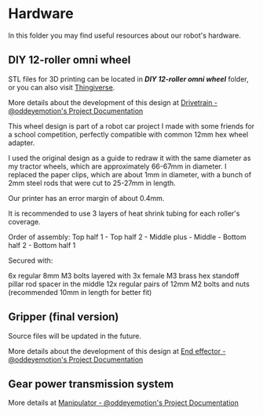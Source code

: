 # Hardware

In this folder you may find useful resources about our robot's hardware.

## DIY 12-roller omni wheel
STL files for 3D printing can be located in ***DIY 12-roller omni wheel*** folder, or you can also visit [Thingiverse](https://www.thingiverse.com/thing:6040100).

More details about the development of this design at
[Drivetrain - @oddeyemotion's Project Documentation](https://oddeyemotion.github.io/odd/projects/p04-submarine/p04-30-39-technical-details/p04-32-hardware/p04-32-00-drivetrain/#customized-omni-wheels)

This wheel design is part of a robot car project I made with some friends for a school competition, perfectly compatible with common 12mm hex wheel adapter.

I used the original design as a guide to redraw it with the same diameter as my tractor wheels, which are approximately 66-67mm in diameter. I replaced the paper clips, which are about 1mm in diameter, with a bunch of 2mm steel rods that were cut to 25-27mm in length.

Our printer has an error margin of about 0.4mm.

It is recommended to use 3 layers of heat shrink tubing for each roller's coverage.

Order of assembly: Top half 1 - Top half 2 - Middle plus - Middle - Bottom half 2 - Bottom half 1

Secured with:

6x regular 8mm M3 bolts layered with 3x female M3 brass hex standoff pillar rod spacer in the middle
12x regular pairs of 12mm M2 bolts and nuts (recommended 10mm in length for better fit)

## Gripper (final version)
Source files will be updated in the future.

More details about the development of this design at [End effector - @oddeyemotion's Project Documentation](https://oddeyemotion.github.io/odd/projects/p04-submarine/p04-30-39-technical-details/p04-32-hardware/p04-32-02-ee/)

## Gear power transmission system
More details at [Manipulator - @oddeyemotion's Project Documentation](https://oddeyemotion.github.io/odd/projects/p04-submarine/p04-30-39-technical-details/p04-32-hardware/p04-32-01-manipulator/#power-transmission)
